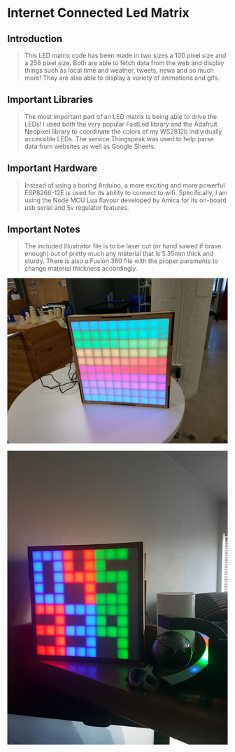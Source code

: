# Internet Connected Led Matrix

## Introduction
> This LED matrix code has been made in two sizes a 100 pixel size and a 256 pixel size. Both are able to fetch data from the web and display things such as local time and weather, tweets, news and so much more! They are also able to display a variety of animations and gifs. 

## Important Libraries
> The most important part of an LED matrix is being able to drive the LEDs! I used both the very popular FastLed library and the Adafruit Neopixel library to coordinate the colors of my WS2812b individually accessible LEDs. The service Thingspeak was used to help parse data from websites as well as Google Sheets. 

## Important Hardware
> Instead of using a boring Arduino, a more exciting and more powerful ESP8266-12E is used for its ability to connect to wifi. Specifically, I am using the Node MCU Lua flavour developed by Amica for its on-board usb serial and 5v regulator features.

## Important Notes
> The included Illustrator file is to be laser cut (or hand sawed if brave enough) out of pretty much any material that is 5.35mm thick and sturdy. There is also a Fusion 360 file with the proper paraments to change material thickness accordingly.

![alt text](https://github.com/wondertwins/IOT_ledmatrix/blob/master/20161008_141449.jpg)

![alt text](https://github.com/wondertwins/IOT_ledmatrix/blob/master/20161110_163325.jpg)

